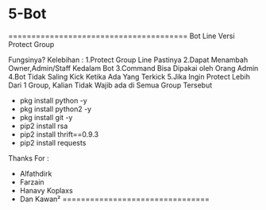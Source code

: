 # 5-Bot
=======================================
Bot Line Versi Protect Group

Fungsinya?
Kelebihan :
1.Protect Group Line Pastinya
2.Dapat Menambah Owner,Admin/Staff Kedalam Bot
3.Command Bisa Dipakai oleh Orang Admin
4.Bot Tidak Saling Kick Ketika Ada Yang Terkick
5.Jika Ingin Protect Lebih Dari 1 Group, Kalian Tidak Wajib ada di Semua Group Tersebut

- pkg install python -y
- pkg install python2 -y
- pkg install git -y
- pip2 install rsa
- pip2 install thrift==0.9.3
- pip2 install requests

Thanks For :
- Alfathdirk
- Farzain
- Hanavy Koplaxs
- Dan Kawan²
================================
